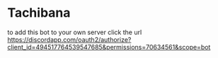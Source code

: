 # Tachibana
to add this bot to your own server click the url https://discordapp.com/oauth2/authorize?client_id=494517764539547685&permissions=70634561&scope=bot
